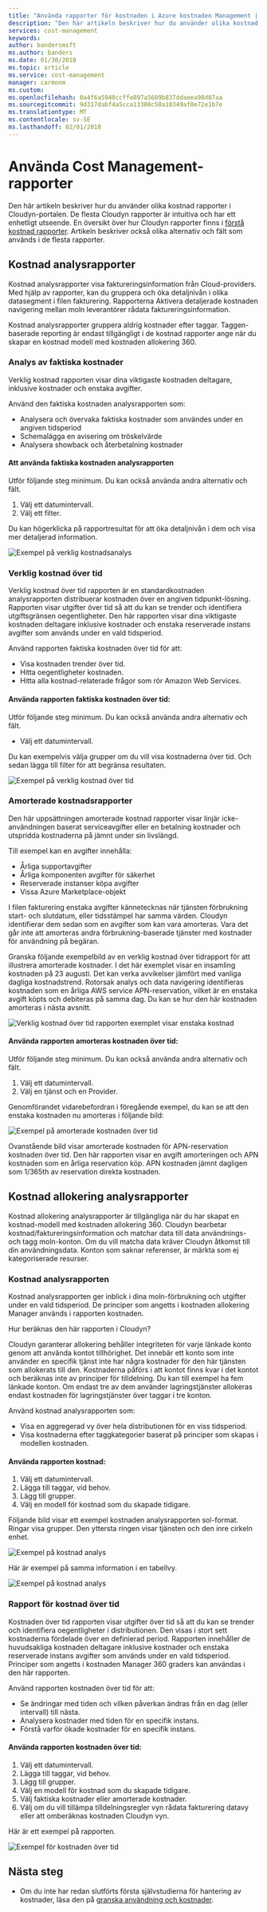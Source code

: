 ```yaml
---
title: "Använda rapporter för kostnaden i Azure kostnaden Management | Microsoft Docs"
description: "Den här artikeln beskriver hur du använder olika kostnad rapporter i Cloudyn-portalen."
services: cost-management
keywords: 
author: bandersmsft
ms.author: banders
ms.date: 01/30/2018
ms.topic: article
ms.service: cost-management
manager: carmonm
ms.custom: 
ms.openlocfilehash: 0a4f6a5940ccffe897a5609b837ddaeea98d87aa
ms.sourcegitcommit: 9d317dabf4a5cca13308c50a10349af0e72e1b7e
ms.translationtype: MT
ms.contentlocale: sv-SE
ms.lasthandoff: 02/01/2018
---
```

# <a name="use-cost-management-reports"></a>Använda Cost Management-rapporter

Den här artikeln beskriver hur du använder olika kostnad rapporter i Cloudyn-portalen. De flesta Cloudyn rapporter är intuitiva och har ett enhetligt utseende. En översikt över hur Cloudyn rapporter finns i [förstå kostnad rapporter](understading-cost-reports.md). Artikeln beskriver också olika alternativ och fält som används i de flesta rapporter.

## <a name="cost-analysis-reports"></a>Kostnad analysrapporter

Kostnad analysrapporter visa faktureringsinformation från Cloud-providers. Med hjälp av rapporter, kan du gruppera och öka detaljnivån i olika datasegment i filen fakturering. Rapporterna Aktivera detaljerade kostnaden navigering mellan moln leverantörer rådata faktureringsinformation.

Kostnad analysrapporter gruppera aldrig kostnader efter taggar. Taggen-baserade reporting är endast tillgängligt i de kostnad rapporter ange när du skapar en kostnad modell med kostnaden allokering 360.

### <a name="actual-cost-analysis"></a>Analys av faktiska kostnader

Verklig kostnad rapporten visar dina viktigaste kostnaden deltagare, inklusive kostnader och enstaka avgifter.

 Använd den faktiska kostnaden analysrapporten som:

- Analysera och övervaka faktiska kostnader som användes under en angiven tidsperiod
- Schemalägga en avisering om tröskelvärde
- Analysera showback och återbetalning kostnader

#### <a name="to-use-the-actual-cost-analysis-report"></a>Att använda faktiska kostnaden analysrapporten

Utför följande steg minimum. Du kan också använda andra alternativ och fält.

1. Välj ett datumintervall.
2. Välj ett filter.

Du kan högerklicka på rapportresultat för att öka detaljnivån i dem och visa mer detaljerad information.

![Exempel på verklig kostnadsanalys](./media/use-reports/actual-cost-analysis.png)

### <a name="actual-cost-over-time"></a>Verklig kostnad över tid

Verklig kostnad över tid rapporten är en standardkostnaden analysrapporten distribuerar kostnaden över en angiven tidpunkt-lösning. Rapporten visar utgifter över tid så att du kan se trender och identifiera utgiftsgränsen oegentligheter. Den här rapporten visar dina viktigaste kostnaden deltagare inklusive kostnader och enstaka reserverade instans avgifter som används under en vald tidsperiod.

Använd rapporten faktiska kostnaden över tid för att:

- Visa kostnaden trender över tid.
- Hitta oegentligheter kostnaden.
- Hitta alla kostnad-relaterade frågor som rör Amazon Web Services.

#### <a name="to-use-the-actual-cost-over-time-report"></a>Använda rapporten faktiska kostnaden över tid:

Utför följande steg minimum. Du kan också använda andra alternativ och fält.

- Välj ett datumintervall.

Du kan exempelvis välja grupper om du vill visa kostnaderna över tid. Och sedan lägga till filter för att begränsa resultaten.

![Exempel på verklig kostnad över tid](./media/use-reports/actual-cost-over-time.png)



### <a name="amortized-cost-reports"></a>Amorterade kostnadsrapporter

Den här uppsättningen amorterade kostnad rapporter visar linjär icke-användningen baserat serviceavgifter eller en betalning kostnader och utspridda kostnaderna på jämnt under sin livslängd.

Till exempel kan en avgifter innehålla:

- Årliga supportavgifter
- Årliga komponenten avgifter för säkerhet
- Reserverade instanser köpa avgifter
- Vissa Azure Marketplace-objekt

I filen fakturering enstaka avgifter kännetecknas när tjänsten förbrukning start- och slutdatum, eller tidsstämpel har samma värden. Cloudyn identifierar dem sedan som en avgifter som kan vara amorteras. Vara det går inte att amorteras andra förbrukning-baserade tjänster med kostnader för användning på begäran.

Granska följande exempelbild av en verklig kostnad över tidrapport för att illustrera amorterade kostnader. I det här exemplet visar en insamling kostnaden på 23 augusti. Det kan verka avvikelser jämfört med vanliga dagliga kostnadstrend. Rotorsak analys och data navigering identifieras kostnaden som en årliga AWS service APN-reservation, vilket är en enstaka avgift köpts och debiteras på samma dag. Du kan se hur den här kostnaden amorteras i nästa avsnitt.

![Verklig kostnad över tid rapporten exemplet visar enstaka kostnad](./media/use-reports/actual-amort-example.png)

#### <a name="to-use-the-amortized-cost-over-time-report"></a>Använda rapporten amorteras kostnaden över tid:

Utför följande steg minimum. Du kan också använda andra alternativ och fält.

1. Välj ett datumintervall.
2. Välj en tjänst och en Provider.

Genomförandet vidarebefordran i föregående exempel, du kan se att den enstaka kostnaden nu amorteras i följande bild:

![Exempel på amorterade kostnaden över tid](./media/use-reports/amort-cost-over-time.png)

Ovanstående bild visar amorterade kostnaden för APN-reservation kostnaden över tid. Den här rapporten visar en avgift amorteringen och APN kostnaden som en årliga reservation köp. APN kostnaden jämnt dagligen som 1/365th av reservation direkta kostnaden.

## <a name="cost-allocation-analysis-reports"></a>Kostnad allokering analysrapporter

Kostnad allokering analysrapporter är tillgängliga när du har skapat en kostnad-modell med kostnaden allokering 360. Cloudyn bearbetar kostnad/faktureringsinformation och matchar data till data användnings- och tagg moln-konton. Om du vill matcha data kräver Cloudyn åtkomst till din användningsdata. Konton som saknar referenser, är märkta som ej kategoriserade resurser.

### <a name="cost-analysis-report"></a>Kostnad analysrapporten

Kostnad analysrapporten ger inblick i dina moln-förbrukning och utgifter under en vald tidsperiod. De principer som angetts i kostnaden allokering Manager används i rapporten kostnaden.

Hur beräknas den här rapporten i Cloudyn?

Cloudyn garanterar allokering behåller integriteten för varje länkade konto genom att använda kontot tillhörighet. Det innebär ett konto som inte använder en specifik tjänst inte har några kostnader för den här tjänsten som allokerats till den. Kostnaderna påförs i att kontot finns kvar i det kontot och beräknas inte av principer för tilldelning. Du kan till exempel ha fem länkade konton. Om endast tre av dem använder lagringstjänster allokeras endast kostnaden för lagringstjänster över taggar i tre konton.

 Använd kostnad analysrapporten som:

- Visa en aggregerad vy över hela distributionen för en viss tidsperiod.
- Visa kostnaderna efter taggkategorier baserat på principer som skapas i modellen kostnaden.

#### <a name="to-use-the-cost-analysis-report"></a>Använda rapporten kostnad:

1. Välj ett datumintervall.
2. Lägga till taggar, vid behov.
3. Lägg till grupper.
4. Välj en modell för kostnad som du skapade tidigare.

Följande bild visar ett exempel kostnaden analysrapporten sol-format. Ringar visa grupper. Den yttersta ringen visar tjänsten och den inre cirkeln enhet.

![Exempel på kostnad analys](./media/use-reports/cost-analysis01.png)



Här är exempel på samma information i en tabellvy.

![Exempel på kostnad analys](./media/use-reports/cost-analysis02.png)



### <a name="cost-over-time-report"></a>Rapport för kostnad över tid

Kostnaden över tid rapporten visar utgifter över tid så att du kan se trender och identifiera oegentligheter i distributionen. Den visas i stort sett kostnaderna fördelade över en definierad period. Rapporten innehåller de huvudsakliga kostnaden deltagare inklusive kostnader och enstaka reserverade instans avgifter som används under en vald tidsperiod. Principer som angetts i kostnaden Manager 360 graders kan användas i den här rapporten.

Använd rapporten kostnaden över tid för att:

- Se ändringar med tiden och vilken påverkan ändras från en dag (eller intervall) till nästa.
- Analysera kostnader med tiden för en specifik instans.
- Förstå varför ökade kostnader för en specifik instans.

#### <a name="to-use-the-cost-over-time-report"></a>Använda rapporten kostnaden över tid:

1. Välj ett datumintervall.
2. Lägga till taggar, vid behov.
3. Lägg till grupper.
4. Välj en modell för kostnad som du skapade tidigare.
5. Välj faktiska kostnader eller amorterade kostnader.
6. Välj om du vill tillämpa tilldelningsregler vyn rådata fakturering datavy eller att omberäknas kostnaden Cloudyn vyn.

Här är ett exempel på rapporten.

![Exempel för kostnaden över tid](./media/use-reports/cost-over-time.png)



## <a name="next-steps"></a>Nästa steg

- Om du inte har redan slutförts första självstudierna för hantering av kostnader, läsa den på [granska användning och kostnader](tutorial-review-usage.md).
